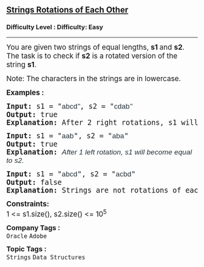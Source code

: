 <h2><a href="https://www.geeksforgeeks.org/problems/check-if-strings-are-rotations-of-each-other-or-not-1587115620/1?page=3&difficulty=Easy&sortBy=submissions">Strings Rotations of Each Other</a></h2><h3>Difficulty Level : Difficulty: Easy</h3><hr><div class="problems_problem_content__Xm_eO"><p><span style="font-size: 14pt;">You are given two strings of equal lengths,&nbsp;<strong>s1 </strong>and&nbsp;<strong>s2</strong>. The task is to check&nbsp;if&nbsp;<strong>s2</strong>&nbsp;is a rotated version of the string&nbsp;<strong>s1</strong>.</span></p>
<p><span style="font-size: 14pt;">Note:&nbsp;The characters in the strings are in lowercase.</span></p>
<p><span style="font-size: 14pt;"><strong>Examples :</strong></span></p>
<pre><span style="font-size: 14pt;"><strong>Input: </strong>s1 = "<span style="color: #273239; font-family: Nunito, sans-serif; letter-spacing: 0.162px; text-wrap-mode: wrap;">abcd</span><span style="color: #273239; font-family: Nunito, sans-serif; font-style: italic; letter-spacing: 0.162px; text-wrap-mode: wrap;">"</span>, s2 = "<span style="color: #273239; font-family: Nunito, sans-serif; letter-spacing: 0.162px; text-wrap-mode: wrap;">cdab</span><span style="color: #273239; font-family: Nunito, sans-serif; font-style: italic; letter-spacing: 0.162px; text-wrap-mode: wrap;">"</span>
<strong>Output: </strong>true<strong>
Explanation: </strong>After 2 right rotations, s1 will become equal to s2.
</span></pre>
<pre><span style="font-size: 14pt;"><strong>Input: </strong>s1 = "<span style="color: #273239; font-family: Nunito, sans-serif; letter-spacing: 0.162px; text-wrap-mode: wrap;">aab</span>", s2 = "<span style="color: #273239; font-family: Nunito, sans-serif; letter-spacing: 0.162px; text-wrap-mode: wrap;">aba</span>"
<strong>Output: </strong>true<strong>
Explanation: </strong><span style="color: #273239; font-family: Nunito, sans-serif; font-style: italic; letter-spacing: 0.162px; text-wrap-mode: wrap;">After 1 left rotation, s1 will become equal to s2.</span><br></span></pre>
<pre><span style="font-size: 14pt;"><strong>Input: </strong>s1 = "<span style="color: #273239; font-family: Nunito, sans-serif; letter-spacing: 0.162px; text-wrap-mode: wrap;">abcd</span>", s2 = "<span style="color: #273239; font-family: Nunito, sans-serif; letter-spacing: 0.162px; text-wrap-mode: wrap;">acbd</span>"
<strong>Output: </strong>false<strong>
Explanation: </strong>Strings are not rotations of each other.</span></pre>
<p><span style="font-size: 14pt;"><strong style="font-family: -apple-system, BlinkMacSystemFont, 'Segoe UI', Roboto, Oxygen, Ubuntu, Cantarell, 'Open Sans', 'Helvetica Neue', sans-serif;">Constraints:<br></strong>1 &lt;= s1.size(), s2.size() &lt;= 10<sup style="font-family: -apple-system, BlinkMacSystemFont, 'Segoe UI', Roboto, Oxygen, Ubuntu, Cantarell, 'Open Sans', 'Helvetica Neue', sans-serif;">5</sup></span></p></div><p><span style=font-size:18px><strong>Company Tags : </strong><br><code>Oracle</code>&nbsp;<code>Adobe</code>&nbsp;<br><p><span style=font-size:18px><strong>Topic Tags : </strong><br><code>Strings</code>&nbsp;<code>Data Structures</code>&nbsp;